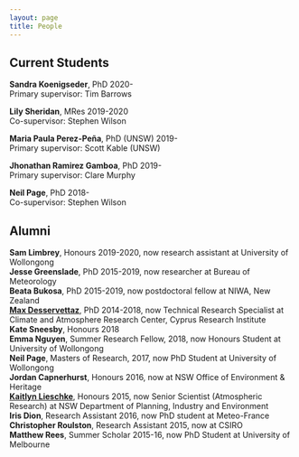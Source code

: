 ```yaml
---
layout: page
title: People
---
```


## Current Students

**Sandra Koenigseder**, PhD 2020-<br/>
       Primary supervisor: Tim Barrows
       
**Lily Sheridan**, MRes 2019-2020<br/>
       Co-supervisor: Stephen Wilson
       
**Maria Paula Perez-Peña**, PhD (UNSW) 2019-<br/>
       Primary supervisor: Scott Kable (UNSW)
       
**Jhonathan Ramirez Gamboa**, PhD 2019-<br/>
       Primary supervisor: Clare Murphy
       
**Neil Page**, PhD 2018-<br/>
       Co-supervisor: Stephen Wilson

## Alumni

**Sam Limbrey**, Honours 2019-2020, now research assistant at University of Wollongong<br/>
**Jesse Greenslade**, PhD 2015-2019, now researcher at Bureau of Meteorology<br/>
**Beata Bukosa**, PhD 2015-2019, now postdoctoral fellow at NIWA, New Zealand<br/>
**[Max Desservettaz](https://www.cyi.ac.cy/index.php/care-c/about-the-center/care-c-our-people/itemlist/user/1049-maximilien-desservettaz.html)**, PhD 2014-2018, now Technical Research Specialist at Climate and Atmosphere Research Center, Cyprus Research Institute<br/>
**Kate Sneesby**, Honours 2018<br/>
**Emma Nguyen**, Summer Research Fellow, 2018, now Honours Student at University of Wollongong<br/>
**Neil Page**, Masters of Research, 2017, now PhD Student at University of Wollongong<br/>
**Jordan Capnerhurst**, Honours 2016, now at NSW Office of Environment & Heritage<br/>
**[Kaitlyn Lieschke](https://www.linkedin.com/in/kaitlyn-lieschke/)**, Honours 2015, now Senior Scientist (Atmospheric Research) at NSW Department of Planning, Industry and Environment  <br/>
**Iris Dion**, Research Assistant 2016, now PhD student at Meteo-France<br/>
**Christopher Roulston**, Research Assistant 2015, now at CSIRO<br/>
**Matthew Rees**, Summer Scholar 2015-16, now PhD Student at University of Melbourne
